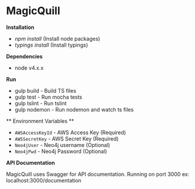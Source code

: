 # MagicQuill

**Installation**

* *npm install* (Install node packages)
* *typings install* (Install typings)

**Dependencies**

*  node v4.x.x

**Run**

* gulp build - Build TS files
* gulp test - Run mocha tests
* gulp tslint - Run tslint
* gulp nodemon - Run nodemon and watch ts files

** Environment Variables **
* `AWSAccessKeyId` - AWS Access Key (Required)
* `AWSSecretKey` - AWS Secret Key (Required)
* `Neo4jUser` - Neo4j username (Optional)
* `Neo4jPwd` - Neo4j Password (Optional)

**API Documentation**

MagicQuill uses Swagger for API documentation. Running on port 3000 ex: localhost:3000/documentation


